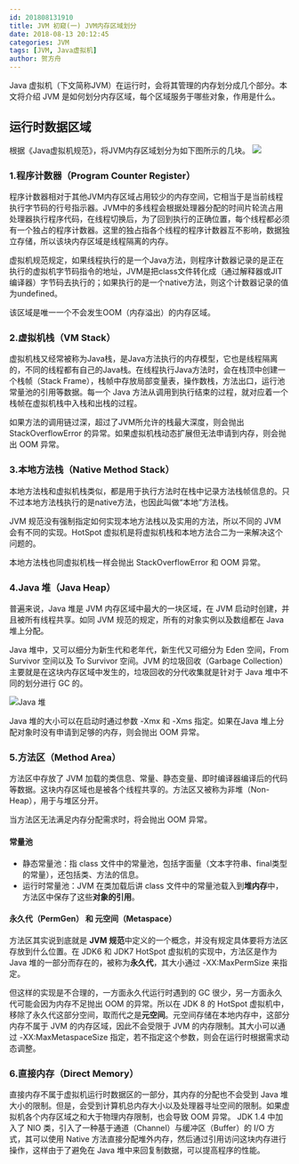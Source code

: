 ```yaml
---
id: 201808131910
title: JVM 初窥(一) JVM内存区域划分
date: 2018-08-13 20:12:45
categories: JVM
tags: [JVM, Java虚拟机]
author: 贺方舟
---
```


Java 虚拟机（下文简称JVM）在运行时，会将其管理的内存划分成几个部分。本文将介绍 JVM 是如何划分内存区域，每个区域服务于哪些对象，作用是什么。

## 运行时数据区域
根据《Java虚拟机规范》，将JVM内存区域划分为如下图所示的几块。
![](http://p8e6biisu.bkt.clouddn.com/blogJVM%E5%86%85%E5%AD%98%E5%88%92%E5%88%86.jpeg)

### 1.程序计数器（Program Counter Register）
程序计数器相对于其他JVM内存区域占用较少的内存空间，它相当于是当前线程执行字节码的行号指示器。JVM中的多线程会根据处理器分配的时间片轮流占用处理器执行程序代码，在线程切换后，为了回到执行的正确位置，每个线程都必须有一个独占的程序计数器。这里的独占指各个线程的程序计数器互不影响，数据独立存储，所以该块内存区域是线程隔离的内存。

虚拟机规范规定，如果线程执行的是一个Java方法，则程序计数器记录的是正在执行的虚拟机字节码指令的地址，JVM是把class文件转化成（通过解释器或JIT编译器）字节码去执行的；如果执行的是一个native方法，则这个计数器记录的值为undefined。

该区域是唯一一个不会发生OOM（内存溢出）的内存区域。

### 2.虚拟机栈（VM Stack）
虚拟机栈又经常被称为Java栈，是Java方法执行的内存模型，它也是线程隔离的，不同的线程都有自己的Java栈。在线程执行Java方法时，会在栈顶中创建一个栈帧（Stack Frame），栈帧中存放局部变量表，操作数栈，方法出口，运行池常量池的引用等数据。每一个 Java 方法从调用到执行结束的过程，就对应着一个栈帧在虚拟机栈中入栈和出栈的过程。

如果方法的调用链过深，超过了JVM所允许的栈最大深度，则会抛出 StackOverflowError 的异常。如果虚拟机栈动态扩展但无法申请到内存，则会抛出 OOM 异常。

### 3.本地方法栈（Native Method Stack）
本地方法栈和虚拟机栈类似，都是用于执行方法时在栈中记录方法栈帧信息的。只不过本地方法栈执行的是native方法，也因此叫做“本地”方法栈。

JVM 规范没有强制指定如何实现本地方法栈以及实用的方法，所以不同的 JVM 会有不同的实现。HotSpot 虚拟机是将虚拟机栈和本地方法合二为一来解决这个问题的。

本地方法栈也同虚拟机栈一样会抛出 StackOverflowError 和 OOM 异常。
### 4.Java 堆（Java Heap）
普遍来说，Java 堆是 JVM 内存区域中最大的一块区域，在 JVM 启动时创建，并且被所有线程共享。如同 JVM 规范的规定，所有的对象实例以及数组都在 Java 堆上分配。

Java 堆中，又可以细分为新生代和老年代，新生代又可细分为 Eden 空间，From Survivor 空间以及 To Survivor 空间。JVM 的垃圾回收（Garbage Collection）主要就是在这块内存区域中发生的，垃圾回收的分代收集就是针对于 Java 堆中不同的划分进行 GC 的。

![Java 堆](http://p8e6biisu.bkt.clouddn.com/Java%E5%A0%86.jpg)

Java 堆的大小可以在启动时通过参数 -Xmx 和 -Xms 指定。如果在Java 堆上分配对象时没有申请到足够的内存，则会抛出 OOM 异常。

### 5.方法区（Method Area） 
方法区中存放了 JVM 加载的类信息、常量、静态变量、即时编译器编译后的代码等数据。这块内存区域也是被各个线程共享的。方法区又被称为非堆（Non-Heap），用于与堆区分开。

当方法区无法满足内存分配需求时，将会抛出 OOM 异常。

#### 常量池
- 静态常量池：指 class 文件中的常量池，包括字面量（文本字符串、final类型的常量），还包括类、方法的信息。
- 运行时常量池：JVM 在类加载后讲 class 文件中的常量池载入到**堆内存**中，方法区中保存了这些**对象的引用**。

#### 永久代（PermGen） 和 元空间（Metaspace）
方法区其实说到底就是 **JVM 规范**中定义的一个概念，并没有规定具体要将方法区存放到什么位置。在 JDK6 和 JDK7 HotSpot 虚拟机的实现中，方法区是作为 Java 堆的一部分而存在的，被称为**永久代**，其大小通过 -XX:MaxPermSize 来指定。

但这样的实现是不合理的，一方面永久代运行时遇到的 GC 很少，另一方面永久代可能会因为内存不足抛出 OOM 的异常。所以在 JDK 8 的 HotSpot 虚拟机中，移除了永久代这部分空间，取而代之是**元空间**。元空间存储在本地内存中，这部分内存不属于 JVM 的内存区域，因此不会受限于 JVM 的内存限制。其大小可以通过 -XX:MaxMetaspaceSize 指定，若不指定这个参数，则会在运行时根据需求动态调整。

### 6.直接内存（Direct Memory）
直接内存不属于虚拟机运行时数据区的一部分，其内存的分配也不会受到 Java 堆大小的限制。但是，会受到计算机总内存大小以及处理器寻址空间的限制。如果虚拟机各个内存区域之和大于物理内存限制，也会导致 OOM 异常。
JDK 1.4 中加入了 NIO 类，引入了一种基于通道（Channel）与缓冲区（Buffer）的 I/O 方式，其可以使用 Native 方法直接分配堆外内存，然后通过引用访问这块内存进行操作，这样由于了避免在 Java 堆中来回复制数据，可以提高程序的性能。
